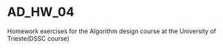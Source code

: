 # AD_HW_04
Homework exercises for the Algorithm design course at the University of Trieste(DSSC course)
